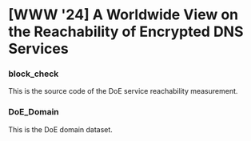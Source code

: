 # [WWW '24] A Worldwide View on the Reachability of Encrypted DNS Services
### block_check

This is the source code of the DoE service reachability measurement.

### DoE_Domain

This is the DoE domain dataset.

